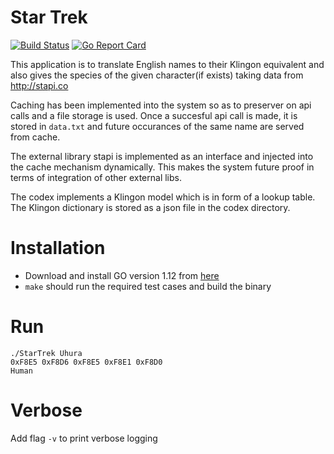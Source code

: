 # Star Trek

[![Build Status](https://travis-ci.org/hackercompany/StarTrek.svg?branch=master)](https://travis-ci.org/hackercompany/StarTrek) [![Go Report Card](https://goreportcard.com/badge/github.com/hackercompany/StarTrek)](https://goreportcard.com/report/github.com/hackercompany/StarTrek)

This application is to translate English names to their Klingon equivalent and also gives the species of the given character(if exists) taking data from http://stapi.co

Caching has been implemented into the system so as to preserver on api calls and a file storage is used. Once a succesful api call is made, it is stored in `data.txt` and future occurances of the same name are served from cache.

The external library stapi is implemented as an interface and injected into the cache mechanism dynamically. This makes the system future proof in terms of integration of other external libs.

The codex implements a Klingon model which is in form of a lookup table. The Klingon dictionary is stored as a json file in the codex directory.

# Installation
  - Download and install GO version 1.12 from [here](https://golang.org/dl/)
  - `make` should run the required test cases and build the binary

# Run
```
./StarTrek Uhura
0xF8E5 0xF8D6 0xF8E5 0xF8E1 0xF8D0
Human
```

# Verbose
Add flag `-v` to print verbose logging

